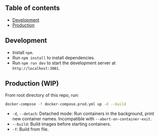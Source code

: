 ## Table of contents

- [Development](#development)
- [Production](#production-wip)

## Development

- Install `npm`.
- Run `npm install` to install dependencies.
- Run `npm run dev` to start the development server at `http://localhost:3001`.

## Production (WIP)

From root directory of this repo, run:

```bash
docker-compose -f docker-compose.prod.yml up -d --build
```
* `-d`, `--detach`: Detached mode: Run containers in the background, print new container names. Incompatible with `--abort-on-container-exit`.
* `--build`: Build images before starting containers.
* `-f`: Build from file.
